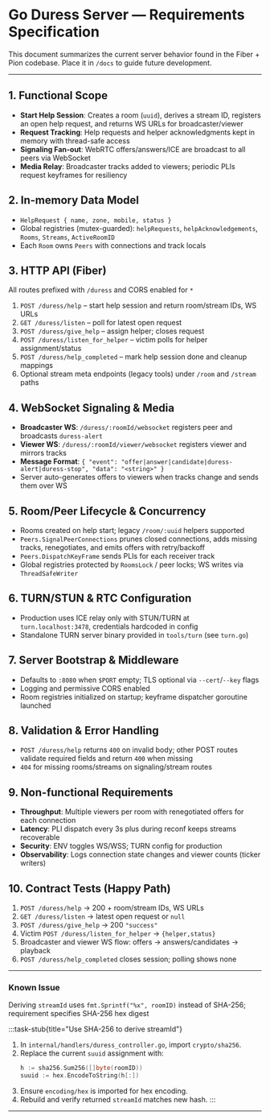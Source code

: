 # Go Duress Server — Requirements Specification

This document summarizes the current server behavior found in the Fiber + Pion codebase. Place it in `/docs` to guide future development.

---

## 1. Functional Scope
- **Start Help Session**: Creates a room (`uuid`), derives a stream ID, registers an open help request, and returns WS URLs for broadcaster/viewer
- **Request Tracking**: Help requests and helper acknowledgments kept in memory with thread-safe access
- **Signaling Fan-out**: WebRTC offers/answers/ICE are broadcast to all peers via WebSocket
- **Media Relay**: Broadcaster tracks added to viewers; periodic PLIs request keyframes for resiliency

## 2. In-memory Data Model
- `HelpRequest { name, zone, mobile, status }`
- Global registries (mutex-guarded): `helpRequests`, `helpAcknowledgements`, `Rooms`, `Streams`, `ActiveRoomID`
- Each `Room` owns `Peers` with connections and track locals

## 3. HTTP API (Fiber)
All routes prefixed with `/duress` and CORS enabled for `*`
1. `POST /duress/help` – start help session and return room/stream IDs, WS URLs
2. `GET /duress/listen` – poll for latest open request
3. `POST /duress/give_help` – assign helper; closes request
4. `POST /duress/listen_for_helper` – victim polls for helper assignment/status
5. `POST /duress/help_completed` – mark help session done and cleanup mappings
6. Optional stream meta endpoints (legacy tools) under `/room` and `/stream` paths

## 4. WebSocket Signaling & Media
- **Broadcaster WS**: `/duress/:roomId/websocket` registers peer and broadcasts `duress-alert`
- **Viewer WS**: `/duress/:roomId/viewer/websocket` registers viewer and mirrors tracks
- **Message Format**: `{ "event": "offer|answer|candidate|duress-alert|duress-stop", "data": "<string>" }`
- Server auto-generates offers to viewers when tracks change and sends them over WS

## 5. Room/Peer Lifecycle & Concurrency
- Rooms created on help start; legacy `/room/:uuid` helpers supported
- `Peers.SignalPeerConnections` prunes closed connections, adds missing tracks, renegotiates, and emits offers with retry/backoff
- `Peers.DispatchKeyFrame` sends PLIs for each receiver track
- Global registries protected by `RoomsLock` / peer locks; WS writes via `ThreadSafeWriter`

## 6. TURN/STUN & RTC Configuration
- Production uses ICE relay only with STUN/TURN at `turn.localhost:3478`, credentials hardcoded in config
- Standalone TURN server binary provided in `tools/turn` (see `turn.go`)

## 7. Server Bootstrap & Middleware
- Defaults to `:8080` when `$PORT` empty; TLS optional via `--cert`/`--key` flags
- Logging and permissive CORS enabled
- Room registries initialized on startup; keyframe dispatcher goroutine launched

## 8. Validation & Error Handling
- `POST /duress/help` returns `400` on invalid body; other POST routes validate required fields and return `400` when missing
- `404` for missing rooms/streams on signaling/stream routes

## 9. Non-functional Requirements
- **Throughput**: Multiple viewers per room with renegotiated offers for each connection
- **Latency**: PLI dispatch every 3s plus during reconf keeps streams recoverable
- **Security**: ENV toggles WS/WSS; TURN config for production
- **Observability**: Logs connection state changes and viewer counts (ticker writers)

## 10. Contract Tests (Happy Path)
1. `POST /duress/help` → 200 + room/stream IDs, WS URLs
2. `GET /duress/listen` → latest open request or `null`
3. `POST /duress/give_help` → 200 `"success"`
4. Victim `POST /duress/listen_for_helper` → `{helper,status}`
5. Broadcaster and viewer WS flow: offers → answers/candidates → playback
6. `POST /duress/help_completed` closes session; polling shows none

---

### Known Issue
Deriving `streamId` uses `fmt.Sprintf("%x", roomID)` instead of SHA-256; requirement specifies SHA-256 hex digest

:::task-stub{title="Use SHA-256 to derive streamId"}
1. In `internal/handlers/duress_controller.go`, import `crypto/sha256`.
2. Replace the current `suuid` assignment with:
   ```go
   h := sha256.Sum256([]byte(roomID))
   suuid := hex.EncodeToString(h[:])
   ```
3. Ensure `encoding/hex` is imported for hex encoding.
4. Rebuild and verify returned `streamId` matches new hash.
:::

---
